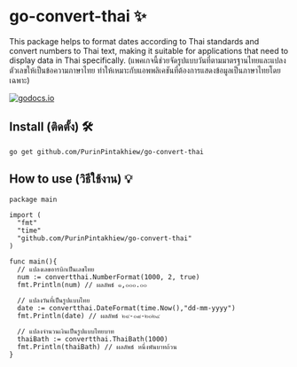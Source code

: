 # go-convert-thai ✨
This package helps to format dates according to Thai standards and convert numbers to Thai text, making it suitable for applications that need to display data in Thai specifically. (แพคเกจนี้ช่วยจัดรูปแบบวันที่ตามมาตรฐานไทยและแปลงตัวเลขให้เป็นข้อความภาษาไทย ทำให้เหมาะกับแอพพลิเคชันที่ต้องการแสดงข้อมูลเป็นภาษาไทยโดยเฉพาะ)

[![godocs.io](https://godocs.io/github.com/PurinPintakhiew/go-convert-thai?status.svg)](https://godocs.io/github.com/PurinPintakhiew/go-convert-thai)
## Install (ติดตั้ง) 🛠️
```
go get github.com/PurinPintakhiew/go-convert-thai
```
## How to use (วิธีใช้งาน) 💡
```
package main

import (
  "fmt"
  "time"
  "github.com/PurinPintakhiew/go-convert-thai"
)

func main(){
  // แปลงเลขอารบิกเป็นเลขไทย
  num := convertthai.NumberFormat(1000, 2, true)
  fmt.Println(num) // ผลลัพธ์ ๑,๐๐๐.๐๐

  // แปลงวันที่เป็นรูปแบบไทย
  date := convertthai.DateFormat(time.Now(),"dd-mm-yyyy")
  fmt.Println(date) // ผลลัพธ์ ๒๙-๐๘-๒๐๒๔

  // แปลงจำนวนเงินเป็นรูปแบบไทยบาท
  thaiBath := convertthai.ThaiBath(1000)
  fmt.Println(thaiBath) // ผลลัพธ์ หนึ่งพันบาทถ้วน
}
```
